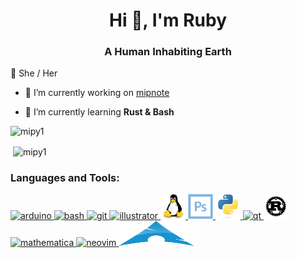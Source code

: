 <h1 align="center">Hi 👋, I'm Ruby</h1>
<h3 align="center">A Human Inhabiting Earth</h3>
🌈 She / Her



- 🔭 I’m currently working on [mipnote](https://github.com/mipy1/mipnote)

- 🌱 I’m currently learning **Rust & Bash**

<p align="left"> <img src="https://komarev.com/ghpvc/?username=mipy1&label=Profile%20views&color=0e75b6&style=flat" alt="mipy1" /> </p>

<p>&nbsp;<img align="center" src="https://github-readme-stats.vercel.app/api?username=mipy1&show_icons=true&theme=gruvbox&locale=en" alt="mipy1" /></p>


<h3 align="left">Languages and Tools:</h3>
<p align="left"> <a href="https://www.arduino.cc/" target="_blank"> <img src="https://cdn.worldvectorlogo.com/logos/arduino-1.svg" alt="arduino" width="40" height="40"/> </a> <a href="https://www.gnu.org/software/bash/" target="_blank"> <img src="https://www.vectorlogo.zone/logos/gnu_bash/gnu_bash-icon.svg" alt="bash" width="40" height="40"/> </a> <a href="https://git-scm.com/" target="_blank"> <img src="https://www.vectorlogo.zone/logos/git-scm/git-scm-icon.svg" alt="git" width="40" height="40"/> </a> <a href="https://www.adobe.com/in/products/illustrator.html" target="_blank"> <img src="https://www.vectorlogo.zone/logos/adobe_illustrator/adobe_illustrator-icon.svg" alt="illustrator" width="40" height="40"/> </a> <a href="https://www.linux.org/" target="_blank"> <img src="https://raw.githubusercontent.com/devicons/devicon/master/icons/linux/linux-original.svg" alt="linux" width="40" height="40"/> </a> <a href="https://www.photoshop.com/en" target="_blank"> <img src="https://raw.githubusercontent.com/devicons/devicon/master/icons/photoshop/photoshop-line.svg" alt="photoshop" width="40" height="40"/> </a> <a href="https://www.python.org" target="_blank"> <img src="https://raw.githubusercontent.com/devicons/devicon/master/icons/python/python-original.svg" alt="python" width="40" height="40"/> </a> <a href="https://www.qt.io/" target="_blank"> <img src="https://upload.wikimedia.org/wikipedia/commons/0/0b/Qt_logo_2016.svg" alt="qt" width="40" height="40"/> </a> <a href="https://www.rust-lang.org" target="_blank"> <img src="https://raw.githubusercontent.com/devicons/devicon/master/icons/rust/rust-plain.svg" alt="rust" width="40" height="40"/> </a> <a href="https://www.wolfram.com/mathematica/" target="_blank"> <img src="https://content.wolfram.com/uploads/sites/10/2019/04/Thumb_Mathematica12.png" alt="mathematica" width="60" height="40"/> </a> <a href="https://neovim.github.io" target="_blank"> <img src="https://raw.githubusercontent.com/neovim/neovim.github.io/master/logos/neovim-logo-300x87.png" alt="neovim" width="120" height="40"/> </a> <a href="https://archlinux.org/" target="_blank"> <img src="https://raw.githubusercontent.com/JotaRandom/archlinux-artwork/a9029989166ef42e10251f9d0f0fd09e60be2f31/icons/archlinux-icon-crystal-128.svg" alt="archlinux" width="120" height="40"/> </a> </p>
